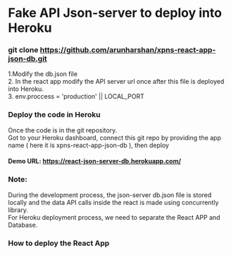 # Fake API Json-server to deploy into Heroku

### git clone https://github.com/arunharshan/xpns-react-app-json-db.git
1.Modify the db.json file <br/>
2. In the react app modify the API server url once after this file is deployed into Heroku. <br/>
3. env.proccess = 'production' || LOCAL_PORT

### Deploy the code in Heroku
Once the code is in the git repository.<br/>
Got to your Heroku dashboard, connect this git repo by providing the app name ( here it is xpns-react-app-json-db ), then deploy<br/>
#### Demo URL: https://react-json-server-db.herokuapp.com/


### Note:
During the development process, the json-server db.json file is stored locally and the data API calls inside the react is made using concurrently library. 
<br/>
For Heroku deployment process, we need to separate the React APP and Database.
<br/>

### How to deploy the React App 
